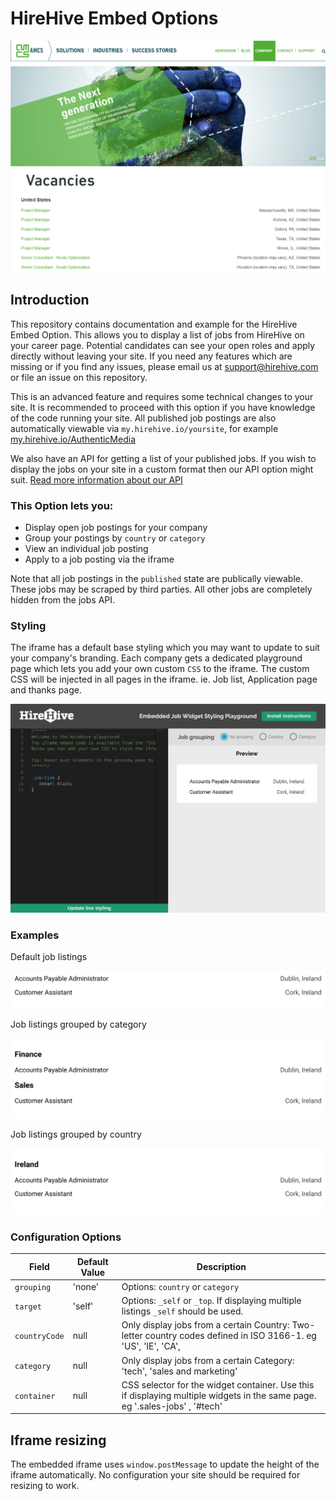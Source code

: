 # HireHive Embed Options

![job postings api](https://raw.githubusercontent.com/hirehive/embed-options/master/images/embed-example.png)

## Introduction

This repository contains documentation and example for the HireHive Embed Option. 
This allows you to display a list of jobs from HireHive on your career page. Potential candidates can see your open roles and apply directly without leaving your site.
If you need any features which are missing or if you find any issues, please email us at
[support@hirehive.com](mailto:support@hirehive.com) or file an issue on this repository.

This is an advanced feature and requires some technical changes to your site.
It is recommended to proceed with this option if you have knowledge of the code running your site. 
All published job postings are also automatically viewable via
`my.hirehive.io/yoursite`, for example
[my.hirehive.io/AuthenticMedia](https://my.hirehive.io/AuthenticMedia)

We also have an API for getting a list of your published jobs. If you wish to display the jobs on your site in a custom format then our API option might suit. [Read more information about our API](https://github.com/hirehive/jobs-api)

### This Option lets you:

- Display open job postings for your company
- Group your postings by `country` or `category`
- View an individual job posting 
- Apply to a job posting via the iframe

Note that all job postings in the `published` state are publically viewable.
These jobs may be scraped by third parties. All other jobs are completely
hidden from the jobs API.

###  Styling

The iframe has a default base styling which you may want to update to suit your company's branding.
Each company gets a dedicated playground page which lets you add your own custom `CSS` to the iframe.
The custom CSS will be injected in all pages in the iframe. ie. Job list, Application page and thanks page.

<img src="https://raw.githubusercontent.com/hirehive/embed-options/master/images/playground.png">

### Examples
[](#examples)

Default job listings

[<img src="https://raw.githubusercontent.com/hirehive/embed-options/master/images/no-grouping.png">](http://codepen.io/)

Job listings grouped by category

[<img src="https://raw.githubusercontent.com/hirehive/embed-options/master/images/category-grouping.png">](http://codepen.io/)

Job listings grouped by country

[<img src="https://raw.githubusercontent.com/hirehive/embed-options/master/images/country-grouping.png">](http://codepen.io/)

### Configuration Options

| Field             | Default Value | Description                   |
| ----------------- | ------------- | ----------------------------- |
| `grouping` | 'none' | Options: `country` or `category` 
| `target` | 'self' | Options: `_self` or `_top`. If displaying multiple listings `_self` should be used.
| `countryCode` | null |  Only display jobs from a certain Country: Two-letter country codes defined in ISO 3166-1. eg 'US', 'IE', 'CA',
| `category` | null | Only display jobs from a certain Category: 'tech', 'sales and marketing'
| `container`| null | CSS selector for the widget container. Use this if displaying multiple widgets in the same page. eg '.sales-jobs' , '#tech'


## Iframe resizing

The embedded iframe uses `window.postMessage` to update the height of the iframe automatically.
No configuration your site should be required for resizing to work.
